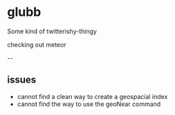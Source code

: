 glubb
=====

Some kind of twitterishy-thingy

checking out meteor

--

## issues

- cannot find a clean way to create a geospacial index
- cannot find the way to use the geoNear command
